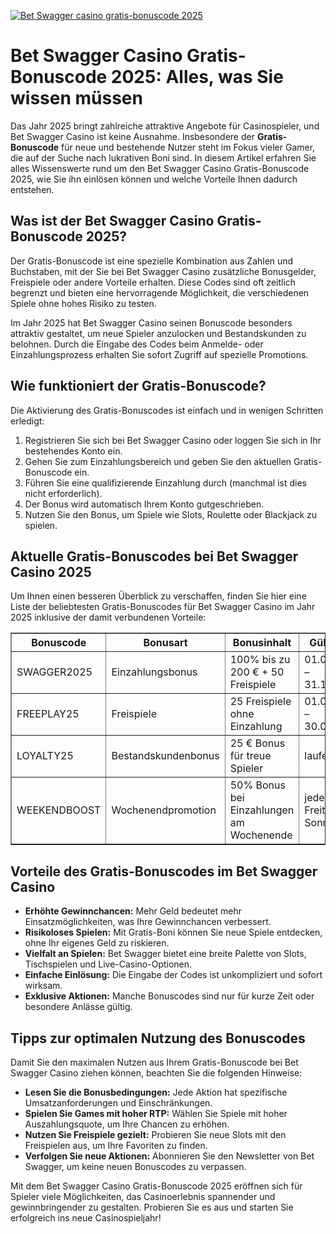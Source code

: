 [![Bet Swagger casino gratis-bonuscode 2025](https://123-caf.pages.dev/gitsignup.png)](https://vrmoo.ru/Bt82HjjY)

<h1>Bet Swagger Casino Gratis-Bonuscode 2025: Alles, was Sie wissen müssen</h1>  <p>Das Jahr 2025 bringt zahlreiche attraktive Angebote für Casinospieler, und Bet Swagger Casino ist keine Ausnahme. Insbesondere der <strong>Gratis-Bonuscode</strong> für neue und bestehende Nutzer steht im Fokus vieler Gamer, die auf der Suche nach lukrativen Boni sind. In diesem Artikel erfahren Sie alles Wissenswerte rund um den Bet Swagger Casino Gratis-Bonuscode 2025, wie Sie ihn einlösen können und welche Vorteile Ihnen dadurch entstehen.</p>  <h2>Was ist der Bet Swagger Casino Gratis-Bonuscode 2025?</h2>  <p>Der Gratis-Bonuscode ist eine spezielle Kombination aus Zahlen und Buchstaben, mit der Sie bei Bet Swagger Casino zusätzliche Bonusgelder, Freispiele oder andere Vorteile erhalten. Diese Codes sind oft zeitlich begrenzt und bieten eine hervorragende Möglichkeit, die verschiedenen Spiele ohne hohes Risiko zu testen.</p>  <p>Im Jahr 2025 hat Bet Swagger Casino seinen Bonuscode besonders attraktiv gestaltet, um neue Spieler anzulocken und Bestandskunden zu belohnen. Durch die Eingabe des Codes beim Anmelde- oder Einzahlungsprozess erhalten Sie sofort Zugriff auf spezielle Promotions.</p>  <h2>Wie funktioniert der Gratis-Bonuscode?</h2>  <p>Die Aktivierung des Gratis-Bonuscodes ist einfach und in wenigen Schritten erledigt:</p>  <ol>   <li>Registrieren Sie sich bei Bet Swagger Casino oder loggen Sie sich in Ihr bestehendes Konto ein.</li>   <li>Gehen Sie zum Einzahlungsbereich und geben Sie den aktuellen Gratis-Bonuscode ein.</li>   <li>Führen Sie eine qualifizierende Einzahlung durch (manchmal ist dies nicht erforderlich).</li>   <li>Der Bonus wird automatisch Ihrem Konto gutgeschrieben.</li>   <li>Nutzen Sie den Bonus, um Spiele wie Slots, Roulette oder Blackjack zu spielen.</li> </ol>  <h2>Aktuelle Gratis-Bonuscodes bei Bet Swagger Casino 2025</h2>  <p>Um Ihnen einen besseren Überblick zu verschaffen, finden Sie hier eine Liste der beliebtesten Gratis-Bonuscodes für Bet Swagger Casino im Jahr 2025 inklusive der damit verbundenen Vorteile:</p>  <table border="1" cellpadding="8" cellspacing="0" style="border-collapse: collapse; width: 100%; max-width: 600px;">   <thead>     <tr>       <th>Bonuscode</th>       <th>Bonusart</th>       <th>Bonusinhalt</th>       <th>Gültigkeit</th>     </tr>   </thead>   <tbody>     <tr>       <td>SWAGGER2025</td>       <td>Einzahlungsbonus</td>       <td>100% bis zu 200 € + 50 Freispiele</td>       <td>01.01.2025 – 31.12.2025</td>     </tr>     <tr>       <td>FREEPLAY25</td>       <td>Freispiele</td>       <td>25 Freispiele ohne Einzahlung</td>       <td>01.03.2025 – 30.06.2025</td>     </tr>     <tr>       <td>LOYALTY25</td>       <td>Bestandskundenbonus</td>       <td>25 € Bonus für treue Spieler</td>       <td>laufend</td>     </tr>     <tr>       <td>WEEKENDBOOST</td>       <td>Wochenendpromotion</td>       <td>50% Bonus bei Einzahlungen am Wochenende</td>       <td>jeden Freitag bis Sonntag</td>     </tr>   </tbody> </table>  <h2>Vorteile des Gratis-Bonuscodes im Bet Swagger Casino</h2>  <ul>   <li><strong>Erhöhte Gewinnchancen:</strong> Mehr Geld bedeutet mehr Einsatzmöglichkeiten, was Ihre Gewinnchancen verbessert.</li>   <li><strong>Risikoloses Spielen:</strong> Mit Gratis-Boni können Sie neue Spiele entdecken, ohne Ihr eigenes Geld zu riskieren.</li>   <li><strong>Vielfalt an Spielen:</strong> Bet Swagger bietet eine breite Palette von Slots, Tischspielen und Live-Casino-Optionen.</li>   <li><strong>Einfache Einlösung:</strong> Die Eingabe der Codes ist unkompliziert und sofort wirksam.</li>   <li><strong>Exklusive Aktionen:</strong> Manche Bonuscodes sind nur für kurze Zeit oder besondere Anlässe gültig.</li> </ul>  <h2>Tipps zur optimalen Nutzung des Bonuscodes</h2>  <p>Damit Sie den maximalen Nutzen aus Ihrem Gratis-Bonuscode bei Bet Swagger Casino ziehen können, beachten Sie die folgenden Hinweise:</p>  <ul>   <li><strong>Lesen Sie die Bonusbedingungen:</strong> Jede Aktion hat spezifische Umsatzanforderungen und Einschränkungen.</li>   <li><strong>Spielen Sie Games mit hoher RTP:</strong> Wählen Sie Spiele mit hoher Auszahlungsquote, um Ihre Chancen zu erhöhen.</li>   <li><strong>Nutzen Sie Freispiele gezielt:</strong> Probieren Sie neue Slots mit den Freispielen aus, um Ihre Favoriten zu finden.</li>   <li><strong>Verfolgen Sie neue Aktionen:</strong> Abonnieren Sie den Newsletter von Bet Swagger, um keine neuen Bonuscodes zu verpassen.</li> </ul>  <p>Mit dem Bet Swagger Casino Gratis-Bonuscode 2025 eröffnen sich für Spieler viele Möglichkeiten, das Casinoerlebnis spannender und gewinnbringender zu gestalten. Probieren Sie es aus und starten Sie erfolgreich ins neue Casinospieljahr!</p>